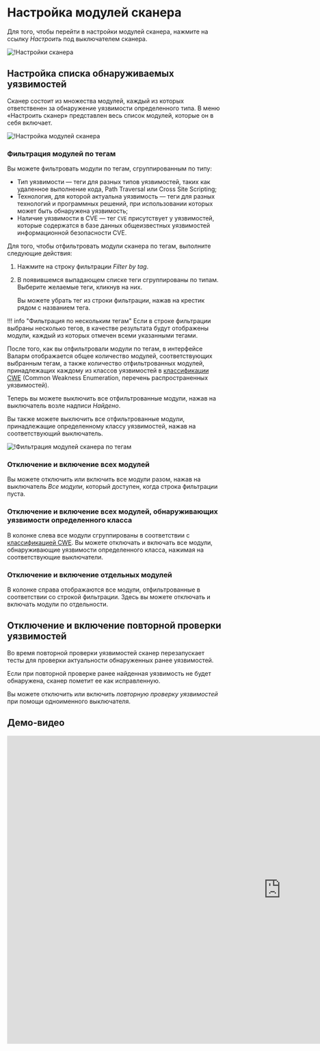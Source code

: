 [link-cwe-about]:       https://cwe.mitre.org/about/index.html

[img-scanner-settings]: ../../images/user-guides/scanner/configure-scanner.png
[img-scanner-modules]:  ../../images/user-guides/scanner/modules-overview.png
[img-filter-modules]:   ../../images/user-guides/scanner/filter-modules.png

# Настройка модулей сканера

Для того, чтобы перейти в настройки модулей сканера, нажмите на ссылку *Настроить* под выключателем сканера.

![!Настройки сканера][img-scanner-settings]

## Настройка списка обнаруживаемых уязвимостей

Сканер состоит из множества модулей, каждый из которых ответственен за обнаружение уязвимости определенного типа. В меню «Настроить сканер» представлен весь список модулей, которые он в себя включает.

![!Настройка модулей сканера][img-scanner-modules]

### Фильтрация модулей по тегам

Вы можете фильтровать модули по тегам, сгруппированным по типу:
*   Тип уязвимости&nbsp;— теги для разных типов уязвимостей, таких как удаленное выполнение кода, Path Traversal или Cross Site Scripting;
*   Технология, для которой актуальна уязвимость&nbsp;— теги для разных технологий и программных решений, при использовании которых может быть обнаружена уязвимость;
*   Наличие уязвимости в CVE&nbsp;— тег `CVE` присутствует у уязвимостей, которые содержатся в базе данных общеизвестных уязвимостей информационной безопасности CVE.

Для того, чтобы отфильтровать модули сканера по тегам, выполните следующие действия:
1.  Нажмите на строку фильтрации *Filter by tag*.
2.  В появившемся выпадающем списке теги сгруппированы по типам. Выберите желаемые теги, кликнув на них. 

    Вы можете убрать тег из строки фильтрации, нажав на крестик рядом с названием тега.
    
!!! info "Фильтрация по нескольким тегам"
    Если в строке фильтрации выбраны несколько тегов, в качестве результата будут отображены модули, каждый из которых отмечен всеми указанными тегами.

После того, как вы отфильтровали модули по тегам, в интерфейсе Валарм отображается общее количество модулей, соответствующих выбранным тегам, а также количество отфильтрованных модулей, принадлежащих каждому из классов уязвимостей в [классификации CWE][link-cwe-about] (Common Weakness Enumeration, перечень распространенных уязвимостей). 

Теперь вы можете выключить все отфильтрованные модули, нажав на выключатель возле надписи *Найдено*. 

Вы также можете выключить все отфильтрованные модули, принадлежащие определенному классу уязвимостей, нажав на соответствующий выключатель.

![!Фильтрация модулей сканера по тегам][img-filter-modules]

###  Отключение и включение всех модулей

Вы можете отключить или включить все модули разом, нажав на выключатель *Все модули*, который доступен, когда строка фильтрации пуста.

### Отключение и включение всех модулей, обнаруживающих уязвимости определенного класса

В колонке слева все модули сгруппированы в соответствии с [классификацией CWE][link-cwe-about]. Вы можете отключать и включать все модули, обнаруживающие уязвимости определенного класса, нажимая на соответствующие выключатели.

### Отключение и включение отдельных модулей

В колонке справа отображаются все модули, отфильтрованные в соответствии со строкой фильтрации. Здесь вы можете отключать и включать модули по отдельности.
 
## Отключение и включение повторной проверки уязвимостей

Во время повторной проверки уязвимостей сканер перезапускает тесты для проверки актуальности обнаруженных ранее уязвимостей. 

Если при повторной проверке ранее найденная уязвимость не будет обнаружена, сканер пометит ее как исправленную.

Вы можете отключить или включить *повторную проверку уязвимостей* при помощи одноименного выключателя.

## Демо‑видео

<div class="video-wrapper">
  <iframe width="1280" height="720" src="https://www.youtube.com/embed/qJ1evgbDMLA" frameborder="0" allow="accelerometer; autoplay; encrypted-media; gyroscope; picture-in-picture" allowfullscreen></iframe>
</div>